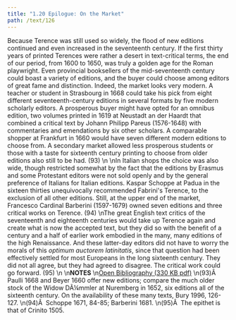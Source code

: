```yaml
---
title: "1.20 Epilogue: On the Market"
path: /text/126
---
```

Because Terence was still used so widely, the flood of new editions continued and even increased in the seventeenth century. If the first thirty years of printed Terences were rather a desert in text-critical terms, the end of our period, from 1600 to 1650, was truly a golden age for the Roman playwright. Even provincial booksellers of the mid-seventeenth century could boast a variety of editions, and the buyer could choose among editors of great fame and distinction. Indeed, the market looks very modern. A teacher or student in Strasbourg in 1668 could take his pick from eight different seventeenth-century editions in several formats by five modern scholarly editors. A prosperous buyer might have opted for an omnibus edition, two volumes printed in 1619 at Neustadt an der Haardt that combined a critical text by Johann Philipp Pareus (1576-1648) with commentaries and emendations by six other scholars. A comparable shopper at Frankfurt in 1660 would have seven different modern editions to choose from. A secondary market allowed less prosperous students or those with a taste for sixteenth century printing to choose from older editions also still to be had. (93)\n\nIn Italian shops the choice was also wide, though restricted somewhat by the fact that the editions by Erasmus and some Protestant editors were not sold openly and by the general preference of Italians for Italian editions. Kaspar Schoppe at Padua in the sixteen thirties unequivocally recommended Fabrini's Terence, to the exclusion of all other editions. Still, at the upper end of the market, Francesco Cardinal Barberini (1597-1679) owned seven editions and three critical works on Terence. (94)\nThe great English text critics of the seventeenth and eighteenth centuries would take up Terence again and create what is now the accepted text, but they did so with the benefit of a century and a half of earlier work embodied in the many, many editions of the high Renaissance. And these latter-day editors did not have to worry the morals of this <em>optimum auctorem latinitatis</em>, since that question had been effectively settled for most Europeans in the long sixteenth century. They did not all agree, but they had agreed to disagree. The critical work could go forward. (95)\n\n<strong>NOTES</strong>\n<a href="http://www.humanismforsale.org/bibliography.pdf" target="new">Open Bibliography (330 KB pdf)</a>\n(93)Â  Paulli 1668 and Beyer 1660 offer new editions; compare the much older stock of the Widow DÃ¼mmler at Nuremberg in 1652, six editions all of the sixteenth century. On the availability of these many texts, Bury 1996, 126-127.\n(94)Â  Schoppe 1671, 84-85; Barberini 1681.\n(95)Â  The epithet is that of Crinito 1505.
